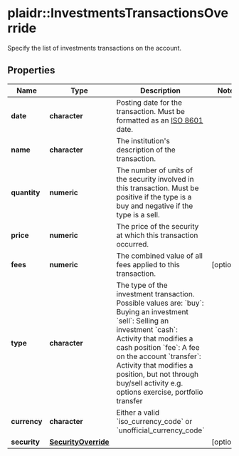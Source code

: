 # plaidr::InvestmentsTransactionsOverride

Specify the list of investments transactions on the account.

## Properties
Name | Type | Description | Notes
------------ | ------------- | ------------- | -------------
**date** | **character** | Posting date for the transaction. Must be formatted as an [ISO 8601](https://wikipedia.org/wiki/ISO_8601) date. | 
**name** | **character** | The institution&#39;s description of the transaction. | 
**quantity** | **numeric** | The number of units of the security involved in this transaction. Must be positive if the type is a buy and negative if the type is a sell. | 
**price** | **numeric** | The price of the security at which this transaction occurred. | 
**fees** | **numeric** | The combined value of all fees applied to this transaction. | [optional] 
**type** | **character** | The type of the investment transaction. Possible values are: &#x60;buy&#x60;: Buying an investment &#x60;sell&#x60;: Selling an investment &#x60;cash&#x60;: Activity that modifies a cash position &#x60;fee&#x60;: A fee on the account &#x60;transfer&#x60;: Activity that modifies a position, but not through buy/sell activity e.g. options exercise, portfolio transfer | 
**currency** | **character** | Either a valid &#x60;iso_currency_code&#x60; or &#x60;unofficial_currency_code&#x60; | 
**security** | [**SecurityOverride**](SecurityOverride.md) |  | [optional] 



